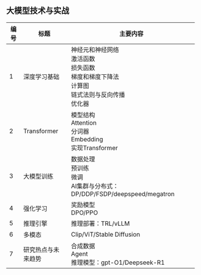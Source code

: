 ## 大模型技术与实战

| 编号 | 标题 | 主要内容 |
|-----|--------------------|-------------------------------|
|1    | 深度学习基础        |神经元和神经网络<br/> 激活函数<br/>损失函数<br/> 梯度和梯度下降法 <br/>计算图<br/>链式法则与反向传播  <br/>优化器 |
|2    | Transformer        | 模型结构<br/>Attention<br/>分词器 <br/> Embedding  <br/> 实现Transformer   <br/>                        |
|3    | 大模型训练          | 数据处理<br/>预训练<br/>微调<br/>AI集群与分布式：DP/DDP/FSDP/deepspeed/megatron        |
|4    | 强化学习            |  奖励模型 <br/> DPO/PPO                           |
|5    | 推理引擎            |  推理部署：TRL/vLLM <br/>                            |
|6    | 多模态              |  Clip/ViT/Stable Diffusion                             |
|7    | 研究热点与未来趋势   | 合成数据<br/>   Agent <br/>  推理模型：gpt-O1/Deepseek-R1      |

